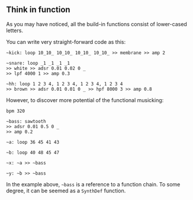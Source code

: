 ## Think in function

As you may have noticed, all the build-in functions consist of lower-cased letters.

You can write very straight-forward code as this:

```
~kick: loop 10_10_ 10_10_ 10_10_ 10_10_ >> membrane >> amp 2

~snare: loop _1 _1 _1 _1
>> white >> adsr 0.01 0.02 0 _
>> lpf 4000 1 >> amp 0.3

~hh: loop 1 2 3 4, 1 2 3 4, 1 2 3 4, 1 2 3 4
>> brown >> adsr 0.01 0.01 0 _ >> hpf 8000 3 >> amp 0.8
```

However, to discover more potential of the functional musicking:

```
bpm 320

~bass: sawtooth
>> adsr 0.01 0.5 0 _
>> amp 0.2

~a: loop 36 45 41 43

~b: loop 40 48 45 47

~x: ~a >> ~bass

~y: ~b >> ~bass
```

In the example above, ```~bass``` is a reference to a function chain. To some degree, it can be seemed as a ```SynthDef``` function.